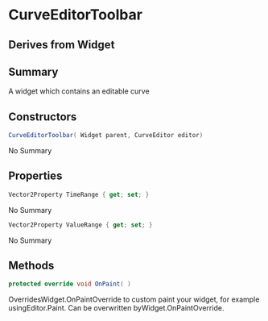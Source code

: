 # CurveEditorToolbar

## Derives from Widget

## Summary

A widget which contains an editable curve
## Constructors

```c#
CurveEditorToolbar( Widget parent, CurveEditor editor) 
```
No Summary
## Properties

```c#
Vector2Property TimeRange { get; set; } 
```
No Summary
```c#
Vector2Property ValueRange { get; set; } 
```
No Summary
## Methods

```c#
protected override void OnPaint( ) 
```
OverridesWidget.OnPaintOverride to custom paint your widget, for example usingEditor.Paint. Can be overwritten byWidget.OnPaintOverride.
